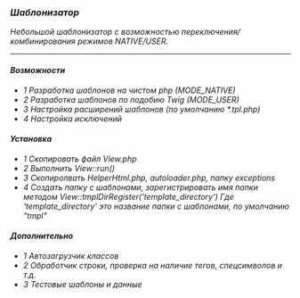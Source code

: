 ### *Шаблонизатор*
*Небольшой шаблонизатор с возможностью переключения/комбинирования режимов NATIVE/USER.*
***
#### *Возможности*
+ *1 Разработка шаблонов на чистом php (MODE_NATIVE)*
+ *2 Разработка шаблонов по подобию Twig (MODE_USER)*
+ *3 Настройка расширений шаблонов (по умолчанию \*.tpl.php)*
+ *4 Настройка исключений*
#### *Установка*
+ *1 Скопировать файл View.php*
+ *2 Выполнить View::run()*
+ *3 Скопиролвать HelperHtml.php, autoloader.php, папку exceptions*
+ *4 Создать папку с шаблонами, зарегистрировать имя папки методом View::tmplDirRegister('template_directory')*
        *Где 'template_directory' это название папки с шаблонами, по умолчанию "tmpl"*    
#### *Дополнительно*
+ *1 Автозагрузчик классов*
+ *2 Обработчик строки, проверка на наличие тегов, спецсимволов и т.д.*
+ *3 Тестовые шаблоны и данные*